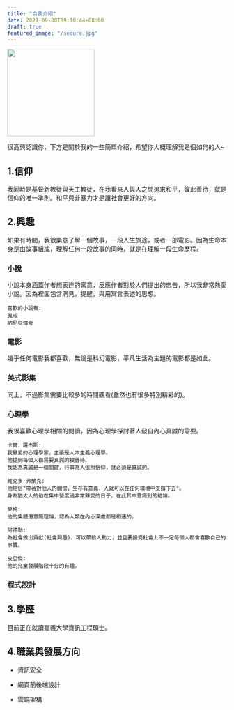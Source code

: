 ```yaml
---
title: "自我介紹"
date: 2021-09-00T09:10:44+08:00
draft: true
featured_image: "/secure.jpg"
---
```


<img style = "width: 200px" src="/blog/public/2022-07-06/自拍.jpg">

很高興認識你，下方是關於我的一些簡單介紹，希望你大概理解我是個如何的人~

## 1.信仰

我同時是基督新教徒與天主教徒，在我看來人與人之間追求和平，彼此善待，就是信仰的唯一準則。和平與非暴力才是讓社會更好的方向。

## 2.興趣

如果有時間，我很樂意了解一個故事，一段人生旅途，或者一部電影。因為生命本身是由故事組成，理解任何一段故事的同時，就是在理解一段生命歷程。

### 小說

小說本身涵蓋作者想表達的寓意，反應作者對於人們提出的忠告，所以我非常熱愛小說。因為裡面包含洞見，提醒，與用寓言表述的思想。

```
喜歡的小說有:
魔戒
納尼亞傳奇
```

### 電影

幾乎任何電影我都喜歡，無論是科幻電影，平凡生活為主題的電影都是如此。

### 美式影集

同上，不過影集需要比較多的時間觀看(雖然也有很多特別精彩的)。

### 心理學

我很喜歡心理學相關的閱讀，因為心理學探討著人發自內心真誠的需要。

```
卡爾．羅杰斯:
我最愛的心理學家，主張是人本主義心理學。
他提到每個人都需要真誠的被善待。
我認為真誠是一個關鍵，行事為人依照信仰，就必須是真誠的。

維克多·弗蘭克:
他相信"帶著對他人的關懷，生存有意義，人就可以在任何環境中支撐下去"。
身為猶太人的他在集中營度過非常難受的日子，在此其中意識到的結論。

榮格:
他的集體潛意識理論，認為人類在內心深處都是相通的。

阿德勒:
為社會做出貢獻(社會興趣)，可以帶給人動力，並且要接受社會上不一定每個人都會喜歡自己的事實。
  
皮亞傑:
他的兒童發展階段十分的有趣。
```

### 程式設計

## 3.學歷

目前正在就讀嘉義大學資訊工程碩士。

## 4.職業與發展方向

* 資訊安全

* 網頁前後端設計

* 雲端架構
